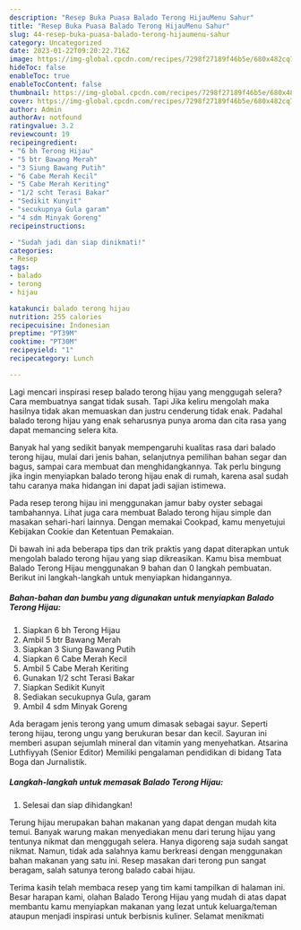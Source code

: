 ```yaml
---
description: "Resep Buka Puasa Balado Terong HijauMenu Sahur"
title: "Resep Buka Puasa Balado Terong HijauMenu Sahur"
slug: 44-resep-buka-puasa-balado-terong-hijaumenu-sahur
category: Uncategorized
date: 2023-01-22T09:20:22.716Z
image: https://img-global.cpcdn.com/recipes/7298f27189f46b5e/680x482cq70/balado-terong-hijau-foto-resep-utama.jpg
hideToc: false
enableToc: true
enableTocContent: false
thumbnail: https://img-global.cpcdn.com/recipes/7298f27189f46b5e/680x482cq70/balado-terong-hijau-foto-resep-utama.jpg
cover: https://img-global.cpcdn.com/recipes/7298f27189f46b5e/680x482cq70/balado-terong-hijau-foto-resep-utama.jpg
author: Admin
authorAv: notfound
ratingvalue: 3.2
reviewcount: 19
recipeingredient:
- "6 bh Terong Hijau"
- "5 btr Bawang Merah"
- "3 Siung Bawang Putih"
- "6 Cabe Merah Kecil"
- "5 Cabe Merah Keriting"
- "1/2 scht Terasi Bakar"
- "Sedikit Kunyit"
- "secukupnya Gula garam"
- "4 sdm Minyak Goreng"
recipeinstructions:

- "Sudah jadi dan siap dinikmati!"
categories:
- Resep
tags:
- balado
- terong
- hijau

katakunci: balado terong hijau 
nutrition: 255 calories
recipecuisine: Indonesian
preptime: "PT39M"
cooktime: "PT30M"
recipeyield: "1"
recipecategory: Lunch

---
```



Lagi mencari inspirasi resep balado terong hijau yang menggugah selera? Cara membuatnya sangat tidak susah. Tapi Jika keliru mengolah maka hasilnya tidak akan memuaskan dan justru cenderung tidak enak. Padahal balado terong hijau yang enak seharusnya punya aroma dan cita rasa yang dapat memancing selera kita.


Banyak hal yang sedikit banyak mempengaruhi kualitas rasa dari balado terong hijau, mulai dari jenis bahan, selanjutnya pemilihan bahan segar dan bagus, sampai cara membuat dan menghidangkannya. Tak perlu bingung jika ingin menyiapkan balado terong hijau enak di rumah, karena asal sudah tahu caranya maka hidangan ini dapat jadi sajian istimewa.

Pada resep terong hijau ini menggunakan jamur baby oyster sebagai tambahannya. Lihat juga cara membuat Balado terong hijau simple dan masakan sehari-hari lainnya. Dengan memakai Cookpad, kamu menyetujui Kebijakan Cookie dan Ketentuan Pemakaian.


Di bawah ini ada beberapa tips dan trik praktis yang dapat diterapkan untuk mengolah balado terong hijau yang siap dikreasikan. Kamu bisa membuat Balado Terong Hijau menggunakan 9 bahan dan 0 langkah pembuatan. Berikut ini langkah-langkah untuk menyiapkan hidangannya.

<!--inarticleads1-->

##### Bahan-bahan dan bumbu yang digunakan untuk menyiapkan Balado Terong Hijau:

1. Siapkan 6 bh Terong Hijau
1. Ambil 5 btr Bawang Merah
1. Siapkan 3 Siung Bawang Putih
1. Siapkan 6 Cabe Merah Kecil
1. Ambil 5 Cabe Merah Keriting
1. Gunakan 1/2 scht Terasi Bakar
1. Siapkan Sedikit Kunyit
1. Sediakan secukupnya Gula, garam
1. Ambil 4 sdm Minyak Goreng


Ada beragam jenis terong yang umum dimasak sebagai sayur. Seperti terong hijau, terong ungu yang berukuran besar dan kecil. Sayuran ini memberi asupan sejumlah mineral dan vitamin yang menyehatkan. Atsarina Luthfiyyah (Senior Editor) Memiliki pengalaman pendidikan di bidang Tata Boga dan Jurnalistik. 

<!--inarticleads2-->

##### Langkah-langkah untuk memasak Balado Terong Hijau:


1. Selesai dan siap dihidangkan!

Terung hijau merupakan bahan makanan yang dapat dengan mudah kita temui. Banyak warung makan menyediakan menu dari terung hijau yang tentunya nikmat dan menggugah selera. Hanya digoreng saja sudah sangat nikmat. Namun, tidak ada salahnya kamu berkreasi dengan menggunakan bahan makanan yang satu ini. Resep masakan dari terong pun sangat beragam, salah satunya terong balado cabai hijau. 

Terima kasih telah membaca resep yang tim kami tampilkan di halaman ini. Besar harapan kami, olahan Balado Terong Hijau yang mudah di atas dapat membantu kamu menyiapkan makanan yang lezat untuk keluarga/teman ataupun menjadi inspirasi untuk berbisnis kuliner. Selamat menikmati
